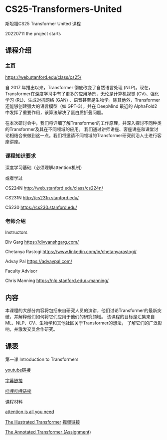 # CS25-Transformers-United

斯坦福CS25 Transformer United 课程

20220711 the project starts

## 课程介绍

### 主页

https://web.stanford.edu/class/cs25/

自 2017 年推出以来，Transformer 彻底改变了自然语言处理 (NLP)。现在，Transformer在深度学习中有了更多的应用场景，无论是计算机视觉 (CV)、强化学习 (RL)、生成对抗网络 (GAN)
、语音甚至是生物学。除其他外，Transformer 还能够创建强大的语言模型（如 GPT-3），并在 DeepMind 最近的 AlphaFold2 中发挥了重要作用，该算法解决了蛋白质折叠问题。

在本次研讨会中，我们将详细了解Transformer的工作原理，并深入探讨不同种类的Transformer及其在不同领域的应用。
我们通过讲师讲座、客座讲座和课堂讨论相结合来做到这一点。我们将邀请不同领域的Transformer研究前沿人士进行客座讲座。

### 课程知识要求

深度学习基础（必须理解attention机制）

或者学过

CS224N http://web.stanford.edu/class/cs224n/

CS231N http://cs231n.stanford.edu/

CS230 https://cs230.stanford.edu/

### 老师介绍

Instructors

Div Garg    https://divyanshgarg.com/

Chetanya Rastogi https://www.linkedin.com/in/chetanyarastogi/

Advay Pal https://advaypal.com/

Faculty Advisor

Chris Manning   https://nlp.stanford.edu/~manning/

## 内容

本课程的大部分内容将包括来自研究人员的演讲，他们讨论Transformer的最新突破，并解释他们如何将它们应用于他们的研究领域。 该课程的目标是汇集来自 ML、NLP、CV、生物学和其他社区关于Transformer的想法，
了解它们的广泛影响，并激发交叉合作研究。

## 课表

第一课 Introduction to Transformers

[youtube链接](https://www.youtube.com/watch?v=P127jhj-8-Y)

[字幕链接](https://github.com/wingwong0015/CS25-Transformers-United/blob/main/Videos/CS25_I_Stanford_Seminar_Transformers_United_DL_Models_that%20have_revolutionized_NLP_CV_%20RL.srt)

[哔哩哔哩链接](https://www.bilibili.com/video/BV16U4y1D7Do/?vd_source=8ff3b947d623f523844db359983cb89d)

课程材料

[attention is all you need](Lectures/Lecture1/NIPS-2017-attention-is-all-you-need-Paper.pdf)

[The Illustrated Transformer](https://jalammar.github.io/illustrated-transformer/)
[视频链接](https://www.bilibili.com/video/av338884709?vd_source=8ff3b947d623f523844db359983cb89d)

[The Annotated Transformer (Assignment)](http://nlp.seas.harvard.edu/2018/04/03/attention.html)









